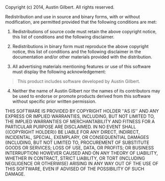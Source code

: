 Copyright (c) 2014, Austin Gilbert. 
All rights reserved.

Redistribution and use in source and binary forms, with or without modification, are permitted provided that the following conditions are met:

1) Redistributions of source code must retain the above copyright notice, this list of conditions and the following disclaimer.

2) Redistributions in binary form must reproduce the above copyright notice, this list of conditions and the following disclaimer in the documentation and/or other materials provided with the distribution.

3) All advertising materials mentioning features or use of this software must display the following acknowledgement: 

> This product includes software developed by Austin Gilbert.

4) Neither the name of Austin Gilbert nor the names of its contributors may be used to endorse or promote products derived from this software without specific prior written permission.

THIS SOFTWARE IS PROVIDED BY COPYRIGHT HOLDER ''AS IS'' AND ANY EXPRESS OR IMPLIED WARRANTIES, INCLUDING, BUT NOT LIMITED TO, THE IMPLIED WARRANTIES OF MERCHANTABILITY AND FITNESS FOR A PARTICULAR PURPOSE ARE DISCLAIMED. IN NO EVENT SHALL {{COPYRIGHT HOLDER}} BE LIABLE FOR ANY DIRECT, INDIRECT, INCIDENTAL, SPECIAL, EXEMPLARY, OR CONSEQUENTIAL DAMAGES (INCLUDING, BUT NOT LIMITED TO, PROCUREMENT OF SUBSTITUTE GOODS OR SERVICES; LOSS OF USE, DATA, OR PROFITS; OR BUSINESS INTERRUPTION) HOWEVER CAUSED AND ON ANY THEORY OF LIABILITY, WHETHER IN CONTRACT, STRICT LIABILITY, OR TORT (INCLUDING NEGLIGENCE OR OTHERWISE) ARISING IN ANY WAY OUT OF THE USE OF THIS SOFTWARE, EVEN IF ADVISED OF THE POSSIBILITY OF SUCH DAMAGE.